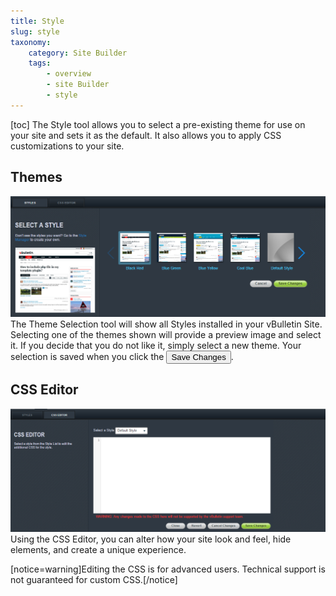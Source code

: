 ```yaml
---
title: Style
slug: style
taxonomy:
    category: Site Builder
    tags: 
        - overview
        - site Builder
        - style
---
```

[toc]
The Style tool allows you to select a pre-existing theme for use on your site and sets it as the default. It also allows you to apply CSS customizations to your site.

## Themes
![Theme Selector](./themes.png)
The Theme Selection tool will show all Styles installed in your vBulletin Site. Selecting one of the themes shown will provide a preview image and select it. If you decide that you do not like it, simply select a new theme. Your selection is saved when you click the <button>Save Changes</button>.

## CSS Editor
![CSS Editor](./css.png)
Using the CSS Editor, you can alter how your site look and feel, hide elements, and create a unique experience. 

[notice=warning]Editing the CSS is for advanced users. Technical support is not guaranteed for custom CSS.[/notice]